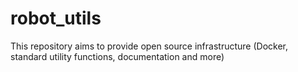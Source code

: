 # robot_utils

This repository aims to provide open source infrastructure (Docker, standard utility functions, documentation and more)
